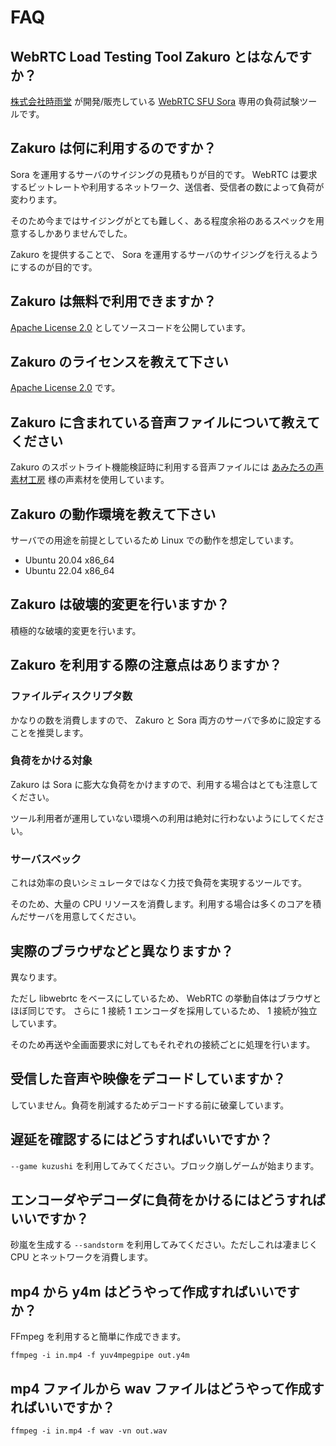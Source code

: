 # FAQ

## WebRTC Load Testing Tool Zakuro とはなんですか？

[株式会社時雨堂](https://shiguredo.jp) が開発/販売している [WebRTC SFU Sora](https://sora.shiguredo.jp) 専用の負荷試験ツールです。

## Zakuro は何に利用するのですか？

Sora を運用するサーバのサイジングの見積もりが目的です。
WebRTC は要求するビットレートや利用するネットワーク、送信者、受信者の数によって負荷が変わります。

そのため今まではサイジングがとても難しく、ある程度余裕のあるスペックを用意するしかありませんでした。

Zakuro を提供することで、 Sora を運用するサーバのサイジングを行えるようにするのが目的です。

## Zakuro は無料で利用できますか？

[Apache License 2.0](https://www.apache.org/licenses/LICENSE-2.0) としてソースコードを公開しています。

## Zakuro のライセンスを教えて下さい

[Apache License 2.0](https://www.apache.org/licenses/LICENSE-2.0) です。

## Zakuro に含まれている音声ファイルについて教えてください

Zakuro のスポットライト機能検証時に利用する音声ファイルには [あみたろの声素材工房](https://amitaro.net/) 様の声素材を使用しています。

## Zakuro の動作環境を教えて下さい

サーバでの用途を前提としているため Linux での動作を想定しています。

- Ubuntu 20.04 x86_64
- Ubuntu 22.04 x86_64

## Zakuro は破壊的変更を行いますか？

積極的な破壊的変更を行います。

## Zakuro を利用する際の注意点はありますか？

### ファイルディスクリプタ数

かなりの数を消費しますので、 Zakuro と Sora 両方のサーバで多めに設定することを推奨します。

### 負荷をかける対象

Zakuro は Sora に膨大な負荷をかけますので、利用する場合はとても注意してください。

ツール利用者が運用していない環境への利用は絶対に行わないようにしてください。

### サーバスペック

これは効率の良いシミュレータではなく力技で負荷を実現するツールです。

そのため、大量の CPU リソースを消費します。利用する場合は多くのコアを積んだサーバを用意してください。

## 実際のブラウザなどと異なりますか？

異なります。

ただし libwebrtc をベースにしているため、 WebRTC の挙動自体はブラウザとほぼ同じです。
さらに 1 接続 1 エンコーダを採用しているため、 1 接続が独立しています。

そのため再送や全画面要求に対してもそれぞれの接続ごとに処理を行います。

## 受信した音声や映像をデコードしていますか？

していません。負荷を削減するためデコードする前に破棄しています。

## 遅延を確認するにはどうすればいいですか？

`--game kuzushi` を利用してみてください。ブロック崩しゲームが始まります。

## エンコーダやデコーダに負荷をかけるにはどうすればいいですか？

砂嵐を生成する `--sandstorm` を利用してみてください。ただしこれは凄まじく CPU とネットワークを消費します。

## mp4 から y4m はどうやって作成すればいいですか？

FFmpeg を利用すると簡単に作成できます。

```
ffmpeg -i in.mp4 -f yuv4mpegpipe out.y4m
```

## mp4 ファイルから wav ファイルはどうやって作成すればいいですか？

```
ffmpeg -i in.mp4 -f wav -vn out.wav
```
